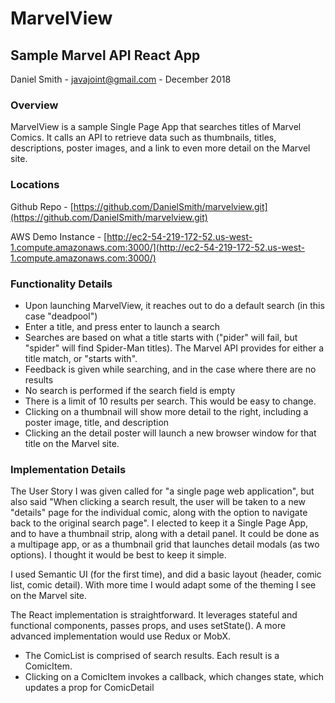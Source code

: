 # MarvelView

## Sample Marvel API React App

Daniel Smith - javajoint@gmail.com - December 2018

### Overview

MarvelView is a sample Single Page App that searches titles of Marvel Comics.  It calls an API to retrieve data such as thumbnails, titles, descriptions, poster images, and a link to even more detail on the Marvel site.


### Locations

Github Repo - [https://github.com/DanielSmith/marvelview.git](https://github.com/DanielSmith/marvelview.git)

AWS Demo Instance - [http://ec2-54-219-172-52.us-west-1.compute.amazonaws.com:3000/](http://ec2-54-219-172-52.us-west-1.compute.amazonaws.com:3000/)

### Functionality Details

* Upon launching MarvelView, it reaches out to do a default search (in this case "deadpool")
* Enter a title, and press enter to launch a search
* Searches are based on what a title starts with ("pider" will fail, but "spider" will find Spider-Man titles).  The Marvel API provides for either a title match, or "starts with".
* Feedback is given while searching, and in the case where there are no results
* No search is performed if the search field is empty
* There is a limit of 10 results per search.  This would be easy to change.
* Clicking on a thumbnail will show more detail to the right, including a poster image, title, and description
* Clicking an the detail poster will launch a new browser window for that title on the Marvel site.

### Implementation Details

The User Story I was given called for "a single page web application", but also said "When clicking a search result, the user will be taken to a new "details" page for the individual comic, along with the option to navigate back to the original search page".  I elected to keep it a Single Page App, and to have a thumbnail strip, along with a detail panel.  It could be done as a multipage app, or as a thumbnail grid that launches detail modals (as two options).  I thought it would be best to keep it simple.

I used Semantic UI (for the first time), and did a basic layout (header, comic list, comic detail).  With more time I would adapt some of the theming I see on the Marvel site.

 The React implementation is straightforward.  It leverages stateful and functional components, passes props, and uses setState().  A more advanced implementation would use Redux or MobX.

 * The ComicList is comprised of search results.  Each result is a ComicItem.
 * Clicking on a ComicItem invokes a callback, which changes state, which updates a prop for ComicDetail

